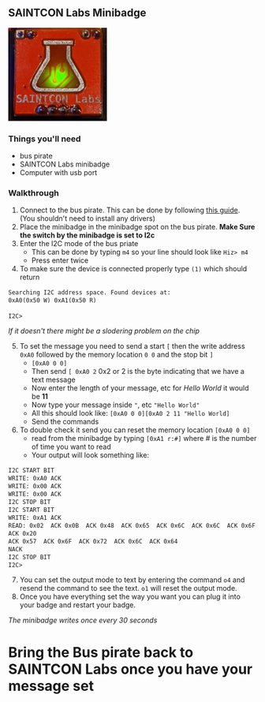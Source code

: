 ## SAINTCON Labs Minibadge ##
<img src="/readmeFiles/labs.jpeg" width="200px">

### Things you'll need ###
* bus pirate
* SAINTCON Labs minibadge
* Computer with usb port

### Walkthrough ###
1. Connect to the bus pirate. This can be done by following [this guide]. (You shouldn't need to install any drivers)
2. Place the minibadge in the minibadge spot on the bus pirate. **Make Sure the switch by the minibadge is set to I2c**
3. Enter the I2C mode of the bus priate
   * This can be done by typing `m4` so your line should look like `Hiz> m4`
   * Press enter twice
4. To make sure the device is connected properly type `(1)` which should return 
```
Searching I2C address space. Found devices at:
0xA0(0x50 W) 0xA1(0x50 R)

I2C>
```
_If it doesn't there might be a slodering problem on the chip_


5. To set the message you need to send a start `[` then the write address `0xA0` followed by the memory location `0 0` and the stop bit `]`
   * `[0xA0 0 0]`
   * Then send `[ 0xA0 2` 0x2 or 2 is the byte indicating that we have a text message
   * Now enter the length of your message, etc for _Hello World_ it would be __11__
   * Now type your message inside `"`, etc `"Hello World"`
   * All this should look like: `[0xA0 0 0][0xA0 2 11 "Hello World]`
   * Send the commands
6. To double check it send you can reset the memory location `[0xA0 0 0]`
   * read from the minibadge by typing `[0xA1 r:#]` where # is the number of time you want to read
   * Your output will look something like:
```
I2C START BIT
WRITE: 0xA0 ACK
WRITE: 0x00 ACK
WRITE: 0x00 ACK
I2C STOP BIT
I2C START BIT
WRITE: 0xA1 ACK
READ: 0x02  ACK 0x0B  ACK 0x48  ACK 0x65  ACK 0x6C  ACK 0x6C  ACK 0x6F  ACK 0x20
ACK 0x57  ACK 0x6F  ACK 0x72  ACK 0x6C  ACK 0x64
NACK
I2C STOP BIT
I2C>
```
7. You can set the output mode to text by entering the command `o4` and resend the command to see the text. `o1` will reset the output mode.
8. Once you have everything set the way you want you can plug it into your badge and restart your badge.

*The minibadge writes once every 30 seconds*

# **Bring the Bus pirate back to SAINTCON Labs once you have your message set** #






[this guide]:https://learn.sparkfun.com/tutorials/terminal-basics/connecting-to-your-device
